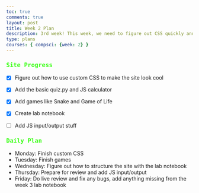 ```yaml
---
toc: true
comments: true
layout: post
title: Week 2 Plan 
description: 3rd week! This week, we need to figure out CSS quickly and get on working on other stuff.
type: plans
courses: { compsci: {week: 2} }
---
```


<style>
h3::before {  
  transform: scaleX(0);
  transform-origin: bottom right;
}

h3:hover::before {
  transform: scaleX(1);
  transform-origin: bottom left;
}

h3::before {
  content: " ";
  display: block;
  position: absolute;
  top: 0; right: 0; bottom: 0; left: 0;
  inset: 0 0 0 0;
  background: rgb(0, 0, 0);
  z-index: -1;
  transition: transform .3s ease;
}

h3 {
  position: relative;
  color: #39FF14;
  font-size: 1rem;
  font-family: Monospace;
}
</style>

### Site Progress
- [x] Figure out how to use custom CSS to make the site look cool
- [x] Add the basic quiz.py and JS calculator
- [x] Add games like Snake and Game of Life
- [x] Create lab notebook
- [ ] Add JS input/output stuff


### Daily Plan
- Monday: Finish custom CSS
- Tuesday: Finish games
- Wednesday: Figure out how to structure the site with the lab notebook
- Thursday: Prepare for review and add JS input/output
- Friday: Do live review and fix any bugs, add anything missing from the week 3 lab notebook